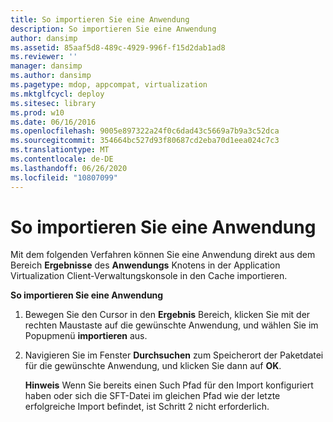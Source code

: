 ```yaml
---
title: So importieren Sie eine Anwendung
description: So importieren Sie eine Anwendung
author: dansimp
ms.assetid: 85aaf5d8-489c-4929-996f-f15d2dab1ad8
ms.reviewer: ''
manager: dansimp
ms.author: dansimp
ms.pagetype: mdop, appcompat, virtualization
ms.mktglfcycl: deploy
ms.sitesec: library
ms.prod: w10
ms.date: 06/16/2016
ms.openlocfilehash: 9005e897322a24f0c6dad43c5669a7b9a3c52dca
ms.sourcegitcommit: 354664bc527d93f80687cd2eba70d1eea024c7c3
ms.translationtype: MT
ms.contentlocale: de-DE
ms.lasthandoff: 06/26/2020
ms.locfileid: "10807099"
---
```

# So importieren Sie eine Anwendung


Mit dem folgenden Verfahren können Sie eine Anwendung direkt aus dem Bereich **Ergebnisse** des **Anwendungs** Knotens in der Application Virtualization Client-Verwaltungskonsole in den Cache importieren.

**So importieren Sie eine Anwendung**

1.  Bewegen Sie den Cursor in den **Ergebnis** Bereich, klicken Sie mit der rechten Maustaste auf die gewünschte Anwendung, und wählen Sie im Popupmenü **importieren** aus.

2.  Navigieren Sie im Fenster **Durchsuchen** zum Speicherort der Paketdatei für die gewünschte Anwendung, und klicken Sie dann auf **OK**.

    **Hinweis**  Wenn Sie bereits einen Such Pfad für den Import konfiguriert haben oder sich die SFT-Datei im gleichen Pfad wie der letzte erfolgreiche Import befindet, ist Schritt 2 nicht erforderlich.

     

 

 





